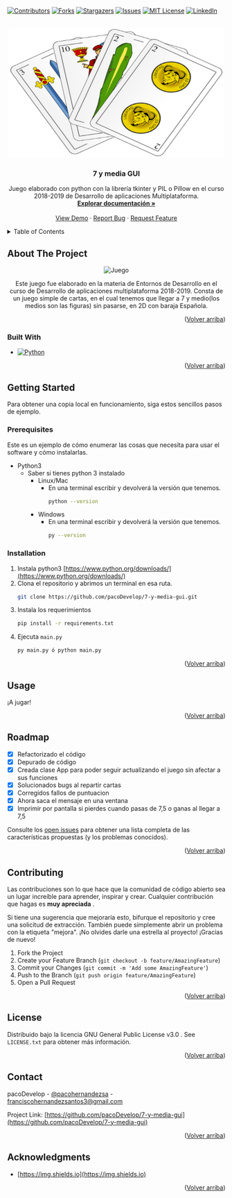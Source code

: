 

<a name="readme-top"></a>

[![Contributors][contributors-shield]][contributors-url]
[![Forks][forks-shield]][forks-url]
[![Stargazers][stars-shield]][stars-url]
[![Issues][issues-shield]][issues-url]
[![MIT License][license-shield]][license-url]
[![LinkedIn][linkedin-shield]][linkedin-url]



<!-- PROJECT LOGO -->
<br />
<div align="center">
  <a href="https://github.com/pacoDevelop/7-y-media-gui">
    <img src="images_readme/logo.png" alt="Logo" width="500" height="300">
  </a>

<h3 align="center">7 y media GUI</h3>

  <p align="center">
	Juego elaborado con python con la librería tkinter y PIL o Pillow en el curso 2018-2019 de Desarrollo de aplicaciones Multiplataforma.
    <br />
    <a href="https://github.com/pacoDevelop/7-y-media-gui"><strong>Explorar documentación »</strong></a>
    <br />
    <br />
    <a href="https://github.com/pacoDevelop/7-y-media-gui">View Demo</a>
    ·
    <a href="https://github.com/pacoDevelop/7-y-media-gui/issues">Report Bug</a>
    ·
    <a href="https://github.com/pacoDevelop/7-y-media-gui/issues">Request Feature</a>
  </p>
</div>



<!-- TABLE OF CONTENTS -->
<details>
  <summary>Table of Contents</summary>
  <ol>
    <li>
      <a href="#about-the-project">About The Project</a>
      <ul>
        <li><a href="#built-with">Built With</a></li>
      </ul>
    </li>
    <li>
      <a href="#getting-started">Getting Started</a>
      <ul>
        <li><a href="#prerequisites">Prerequisites</a></li>
        <li><a href="#installation">Installation</a></li>
      </ul>
    </li>
    <li><a href="#usage">Usage</a></li>
    <li><a href="#roadmap">Roadmap</a></li>
    <li><a href="#contributing">Contributing</a></li>
    <li><a href="#license">License</a></li>
    <li><a href="#contact">Contact</a></li>
    <li><a href="#acknowledgments">Acknowledgments</a></li>
  </ol>
</details>



<!-- ABOUT THE PROJECT -->
## About The Project
<div align="center">
<img src="images_readme/juego.png" alt="Juego" width="900" height="600">
</br>

Este juego fue elaborado en la materia de Entornos de Desarrollo en el curso de Desarrollo de aplicaciones multiplataforma 2018-2019. Consta de un juego simple de cartas, en el cual tenemos que llegar a 7 y medio(los medios son las figuras) sin pasarse, en 2D con baraja Española.
</br>


</div>
<p align="right">(<a href="#readme-top">Volver arriba</a>)</p>



### Built With

* [![Python][Python3]][Python-url]

<p align="right">(<a href="#readme-top">Volver arriba</a>)</p>



<!-- GETTING STARTED -->
## Getting Started

 Para obtener una copia local en funcionamiento, siga estos sencillos pasos de ejemplo.

### Prerequisites

Este es un ejemplo de cómo enumerar las cosas que necesita para usar el software y cómo instalarlas.
* Python3
	* Saber si tienes python 3 instalado
		* Linux/Mac
			* En una terminal escribir y devolverá la versión que tenemos.
				``` sh
				python --version
				```
		* Windows
			* En una terminal escribir y devolverá la versión que tenemos.
				``` sh
				py --version
				```
			
### Installation

1. Instala python3 [https://www.python.org/downloads/](https://www.python.org/downloads/)
2. Clona el repositorio y abrimos un terminal en esa ruta.
   ```sh
   git clone https://github.com/pacoDevelop/7-y-media-gui.git
   ```
3. Instala los requerimientos
   ```sh
   pip install -r requirements.txt
   ```
4. Ejecuta  `main.py`
   ```sh
   py main.py ó python main.py
   ```

<p align="right">(<a href="#readme-top">Volver arriba</a>)</p>



<!-- USAGE EXAMPLES -->
## Usage

¡A jugar!


<p align="right">(<a href="#readme-top">Volver arriba</a>)</p>



<!-- ROADMAP -->
## Roadmap
 - [x] Refactorizado el código
 - [x] Depurado de código
 - [x] Creada clase App para poder seguir actualizando el juego sin afectar a sus funciones
 - [x] Solucionados bugs al repartir cartas
 - [x] Corregidos fallos de puntuacion
 - [x] Ahora saca el mensaje en una ventana
 - [x] Imprimir por pantalla si pierdes cuando pasas de 7,5 o ganas al llegar a 7,5

Consulte los [open issues](https://github.com/pacoDevelop/7-y-media-gui/issues) para obtener una lista completa de las características propuestas (y los problemas conocidos).
<p align="right">(<a href="#readme-top">Volver arriba</a>)</p>



<!-- CONTRIBUTING -->
## Contributing
Las contribuciones son lo que hace que la comunidad de código abierto sea un lugar increíble para aprender, inspirar y crear. Cualquier contribución que hagas es **muy apreciada** .

Si tiene una sugerencia que mejoraría esto, bifurque el repositorio y cree una solicitud de extracción. También puede simplemente abrir un problema con la etiqueta "mejora". ¡No olvides darle una estrella al proyecto! ¡Gracias de nuevo!

1. Fork the Project
2. Create your Feature Branch (`git checkout -b feature/AmazingFeature`)
3. Commit your Changes (`git commit -m 'Add some AmazingFeature'`)
4. Push to the Branch (`git push origin feature/AmazingFeature`)
5. Open a Pull Request

<p align="right">(<a href="#readme-top">Volver arriba</a>)</p>



<!-- LICENSE -->
## License

Distribuido bajo la licencia GNU General Public License v3.0 . See `LICENSE.txt` para obtener más información.

<p align="right">(<a href="#readme-top">Volver arriba</a>)</p>



<!-- CONTACT -->
## Contact

pacoDevelop - [@pacohernandezsa](https://twitter.com/pacohernandezsa) - franciscohernandezsantos3@gmail.com

Project Link: [https://github.com/pacoDevelop/7-y-media-gui](https://github.com/pacoDevelop/7-y-media-gui)

<p align="right">(<a href="#readme-top">Volver arriba</a>)</p>



<!-- ACKNOWLEDGMENTS -->
## Acknowledgments

* [https://img.shields.io](https://img.shields.io)


<p align="right">(<a href="#readme-top">Volver arriba</a>)</p>



<!-- MARKDOWN LINKS & IMAGES -->
<!-- https://www.markdownguide.org/basic-syntax/#reference-style-links -->
[contributors-shield]: https://img.shields.io/github/contributors/pacoDevelop/7-y-media-gui.svg?style=for-the-badge
[contributors-url]: https://github.com/pacoDevelop/7-y-media-gui/graphs/contributors
[forks-shield]: https://img.shields.io/github/forks/pacoDevelop/7-y-media-gui.svg?style=for-the-badge
[forks-url]: https://github.com/pacoDevelop/7-y-media-gui/network/members
[stars-shield]: https://img.shields.io/github/stars/pacoDevelop/7-y-media-gui.svg?style=for-the-badge
[stars-url]: https://github.com/pacoDevelop/7-y-media-gui/stargazers
[issues-shield]: https://img.shields.io/github/issues/pacoDevelop/7-y-media-gui.svg?style=for-the-badge
[issues-url]: https://github.com/pacoDevelop/7-y-media-gui/issues
[license-shield]: https://img.shields.io/github/license/pacoDevelop/7-y-media-gui.svg?style=for-the-badge
[license-url]: https://github.com/pacoDevelop/7-y-media-gui/blob/master/LICENSE.txt
[linkedin-shield]: https://img.shields.io/badge/-LinkedIn-black.svg?style=for-the-badge&logo=linkedin&colorB=555
[linkedin-url]: https://linkedin.com/in/francisco-hernandez-santos
[product-screenshot]: images/screenshot.png
[Next.js]: https://img.shields.io/badge/next.js-000000?style=for-the-badge&logo=nextdotjs&logoColor=white
[Python3]: https://img.shields.io/badge/python-3670A0?style=for-the-badge&logo=python&logoColor=ffdd54
[Next-url]: https://nextjs.org/
[Python-url]: https://python.org/
[React.js]: https://img.shields.io/badge/React-20232A?style=for-the-badge&logo=react&logoColor=61DAFB
[React-url]: https://reactjs.org/
[Vue.js]: https://img.shields.io/badge/Vue.js-35495E?style=for-the-badge&logo=vuedotjs&logoColor=4FC08D
[Vue-url]: https://vuejs.org/
[Angular.io]: https://img.shields.io/badge/Angular-DD0031?style=for-the-badge&logo=angular&logoColor=white
[Angular-url]: https://angular.io/
[Svelte.dev]: https://img.shields.io/badge/Svelte-4A4A55?style=for-the-badge&logo=svelte&logoColor=FF3E00
[Svelte-url]: https://svelte.dev/
[Laravel.com]: https://img.shields.io/badge/Laravel-FF2D20?style=for-the-badge&logo=laravel&logoColor=white
[Laravel-url]: https://laravel.com
[Bootstrap.com]: https://img.shields.io/badge/Bootstrap-563D7C?style=for-the-badge&logo=bootstrap&logoColor=white
[Bootstrap-url]: https://getbootstrap.com
[JQuery.com]: https://img.shields.io/badge/jQuery-0769AD?style=for-the-badge&logo=jquery&logoColor=white
[JQuery-url]: https://jquery.com 
